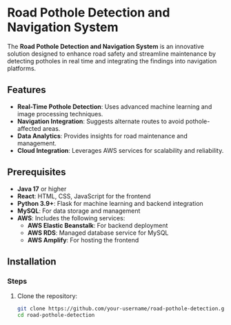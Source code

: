 # Road Pothole Detection and Navigation System

The **Road Pothole Detection and Navigation System** is an innovative solution designed to enhance road safety and streamline maintenance by detecting potholes in real time and integrating the findings into navigation platforms.

## Features

- **Real-Time Pothole Detection**: Uses advanced machine learning and image processing techniques.
- **Navigation Integration**: Suggests alternate routes to avoid pothole-affected areas.
- **Data Analytics**: Provides insights for road maintenance and management.
- **Cloud Integration**: Leverages AWS services for scalability and reliability.

## Prerequisites

- **Java 17** or higher  
- **React**: HTML, CSS, JavaScript for the frontend  
- **Python 3.9+**: Flask for machine learning and backend integration  
- **MySQL**: For data storage and management  
- **AWS**: Includes the following services:  
  - **AWS Elastic Beanstalk**: For backend deployment  
  - **AWS RDS**: Managed database service for MySQL  
  - **AWS Amplify**: For hosting the frontend  

## Installation

### Steps

1. Clone the repository:
   ```bash
   git clone https://github.com/your-username/road-pothole-detection.git
   cd road-pothole-detection
